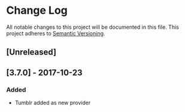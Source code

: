 # Change Log

All notable changes to this project will be documented in this file. This project adheres to [Semantic Versioning](http://semver.org/).


## [Unreleased]


## [3.7.0] - 2017-10-23
### Added
- Tumblr added as new provider